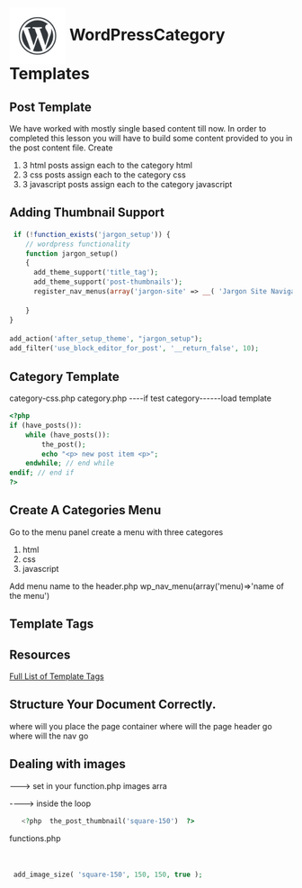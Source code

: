 # <img src="./assets/images/wordpress-water-mark.png" width="100" align="center"> WordPressCategory Templates

## Post Template

We have worked with mostly single based content till now. In order to completed this lesson you will have to build some content provided to you in the post content file.
Create

1. 3 html posts assign each to the category html
1. 3 css posts assign each to the category css
1. 3 javascript posts assign each to the category javascript

## Adding Thumbnail Support
```php
 if (!function_exists('jargon_setup')) {
    // wordpress functionality
    function jargon_setup()
    {
      add_theme_support('title_tag');
      add_theme_support('post-thumbnails');
      register_nav_menus(array('jargon-site' => __( 'Jargon Site Navigation' )));

    }
}

add_action('after_setup_theme', "jargon_setup");
add_filter('use_block_editor_for_post', '__return_false', 10);
```

## Category Template
category-css.php
category.php ----if test category------load template

```php 
<?php
if (have_posts()):
    while (have_posts()):
        the_post();
        echo "<p> new post item <p>";
    endwhile; // end while
endif; // end if
?>

```

## Create A Categories Menu
Go to the menu panel create a menu with three categores 
1. html
1. css
1. javascript

Add menu name to the header.php wp_nav_menu(array('menu)=>'name of the menu')

## Template Tags
## Resources
[Full List of Template Tags](https://developer.wordpress.org/themes/references/list-of-template-tags/)

## Structure Your Document Correctly.
where will you place the page container
where will the page header go
where will the nav go

## Dealing with images
---> set in your function.php  images arra

----> 
inside the loop
```php
   <?php  the_post_thumbnail('square-150')  ?>
```
functions.php
```php


 add_image_size( 'square-150', 150, 150, true );

 ```
